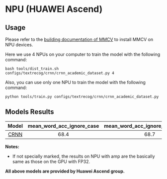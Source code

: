 # NPU (HUAWEI Ascend)

## Usage

Please refer to the [building documentation of MMCV](https://mmcv.readthedocs.io/en/latest/get_started/build.html#build-mmcv-full-on-ascend-npu-machine) to install MMCV on NPU devices.

Here we use 4 NPUs on your computer to train the model with the following command:

```shell
bash tools/dist_train.sh configs/textrecog/crnn/crnn_academic_dataset.py 4
```

Also, you can use only one NPU to train the model with the following command:

```shell
python tools/train.py configs/textrecog/crnn/crnn_academic_dataset.py
```

## Models Results

|   Model    | mean_word_acc_ignore_case | mean_word_acc_ignore_case_symbol | Config                                                            | Download                                                             |
| :--------: | :-----------------------: | :------------------------------: | :---------------------------------------------------------------- | :------------------------------------------------------------------- |
| [CRNN](<>) |           68.4            |               68.7               | [config](https://github.com/open-mmlab/mmocr/blob/0.x/configs/textrecog/crnn/crnn_academic_dataset.py) | [log](https://download.openmmlab.com/mmocr/textrecog/crnn/crnn_20230406_103202.log.json) |

**Notes:**

- If not specially marked, the results on NPU with amp are the basically same as those on the GPU with FP32.

**All above models are provided by Huawei Ascend group.**
